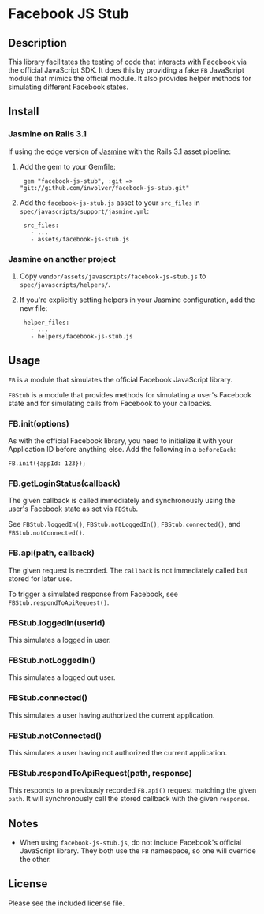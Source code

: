 # Facebook JS Stub

## Description

This library facilitates the testing of code that interacts with Facebook via the official JavaScript SDK. It does this
by providing a fake `FB` JavaScript module that mimics the official module. It also provides helper methods for
simulating different Facebook states.

## Install

### Jasmine on Rails 3.1

If using the edge version of [Jasmine](https://jasmine.github.io/) with the Rails 3.1 asset pipeline:

1. Add the gem to your Gemfile:

        gem "facebook-js-stub", :git => "git://github.com/involver/facebook-js-stub.git"

2. Add the `facebook-js-stub.js` asset to your `src_files` in `spec/javascripts/support/jasmine.yml`:

        src_files:
          - ...
          - assets/facebook-js-stub.js

### Jasmine on another project

1. Copy `vendor/assets/javascripts/facebook-js-stub.js` to `spec/javascripts/helpers/`.
2. If you're explicitly setting helpers in your Jasmine configuration, add the new file:

        helper_files:
          - ...
          - helpers/facebook-js-stub.js

## Usage

`FB` is a module that simulates the official Facebook JavaScript library.

`FBStub` is a module that provides methods for simulating a user's Facebook state and for simulating calls from
Facebook to your callbacks.

### FB.init(options)

As with the official Facebook library, you need to initialize it with your Application ID before anything else. Add the
following in a `beforeEach`:

    FB.init({appId: 123});

### FB.getLoginStatus(callback)

The given callback is called immediately and synchronously using the user's Facebook state as set via `FBStub`.

See `FBStub.loggedIn()`, `FBStub.notLoggedIn()`, `FBStub.connected()`, and `FBStub.notConnected()`.

### FB.api(path, callback)

The given request is recorded. The `callback` is not immediately called but stored for later use.

To trigger a simulated response from Facebook, see `FBStub.respondToApiRequest()`.

### FBStub.loggedIn(userId)

This simulates a logged in user.

### FBStub.notLoggedIn()

This simulates a logged out user.

### FBStub.connected()

This simulates a user having authorized the current application.

### FBStub.notConnected()

This simulates a user having not authorized the current application.

### FBStub.respondToApiRequest(path, response)

This responds to a previously recorded `FB.api()` request matching the given `path`. It will synchronously call the
stored callback with the given `response`.

## Notes

* When using `facebook-js-stub.js`, do not include Facebook's official JavaScript library. They both use the `FB`
  namespace, so one will override the other.

## License

Please see the included license file.

